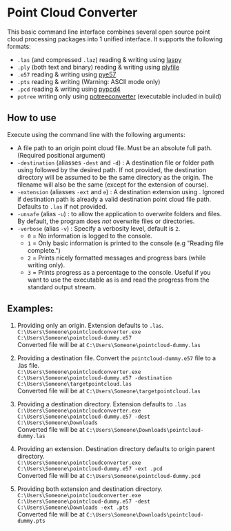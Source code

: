 # Point Cloud Converter

This basic command line interface combines several open source point cloud processing packages into 1 unified interface.
It supports the following formats:
- `.las` (and compressed `.laz`) reading & writing using [laspy](https://github.com/laspy/laspy)
- `.ply` (both text and binary) reading & writing using [plyfile](https://github.com/dranjan/python-plyfile)
- `.e57` reading & writing using [pye57](https://github.com/davidcaron/pye57)
- `.pts` reading & writing (Warning: ASCII mode only)
- `.pcd` reading & writing using [pypcd4](https://github.com/MapIV/pypcd4)
- `potree` writing only using [potreeconverter](https://github.com/potree/PotreeConverter) (executable included in build)

## How to use
Execute using the command line with the following arguments:
- A file path to an origin point cloud file. Must be an absolute full path. (Required positional argument) 
- `-destination` (aliasses `-dest` and `-d`) : A destination file or folder path using  followed by the desired path.
If not provided, the destination directory will be assumed to be the same directory as the origin. The filename will also be the same (except for the extension of course).
- `-extension` (aliasses `-ext` and `e`) : A destination extension using . Ignored if destination path is already a valid destination point cloud file path. Defaults to `.las` if not provided.
- `-unsafe` (alias `-u`) : to allow the application to overwrite folders and files. By default, the program does *not* overwrite files or directories.
- `-verbose` (alias `-v`) : Specify a verbosity level, default is `2`.
  - `0` = No information is logged to the console.
  - `1` = Only basic information is printed to the console (e.g "Reading file complete.")
  - `2` = Prints nicely formatted messages and progress bars (while writing only).
  - `3` = Prints progress as a percentage to the console. Useful if you want to use the executable as is and read the progress from the standard output stream.

## Examples:
1. Providing only an origin. Extension defaults to `.las`.  
`C:\Users\Someone\pointcloudconverter.exe C:\Users\Someone\pointcloud-dummy.e57`  
Converted file will be at `C:\Users\Someone\pointcloud-dummy.las`

2. Providing a destination file. Convert the `pointcloud-dummy.e57` file to a .las file.   
`C:\Users\Someone\pointcloudconverter.exe C:\Users\Someone\pointcloud-dummy.e57 -destination C:\Users\Someone\targetpointcloud.las`  
Converted file will be at `C:\Users\Someone\targetpointcloud.las`  

3. Providing a destination directory. Extension defaults to `.las`  
`C:\Users\Someone\pointcloudconverter.exe C:\Users\Someone\pointcloud-dummy.e57 -dest C:\Users\Someone\Downloads`  
Converted file will be at `C:\Users\Someone\Downloads\pointcloud-dummy.las`  

4. Providing an extension. Destination directory defaults to origin parent directory.  
`C:\Users\Someone\pointcloudconverter.exe C:\Users\Someone\pointcloud-dummy.e57 -ext .pcd`  
Converted file will be at `C:\Users\Someone\pointcloud-dummy.pcd`  

5. Providing both extension and destination directory.  
`C:\Users\Someone\pointcloudconverter.exe C:\Users\Someone\pointcloud-dummy.e57 -dest C:\Users\Someone\Downloads -ext .pts`  
Converted file will be at `C:\Users\Someone\Downloads\pointcloud-dummy.pts`  
